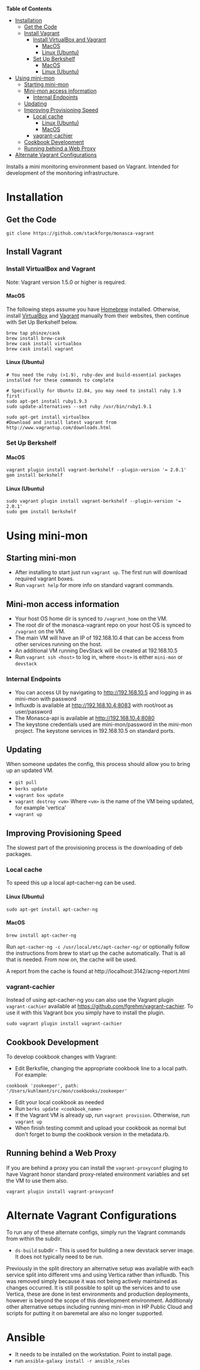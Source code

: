 <!-- START doctoc generated TOC please keep comment here to allow auto update -->
<!-- DON'T EDIT THIS SECTION, INSTEAD RE-RUN doctoc TO UPDATE -->
**Table of Contents**

- [Installation](#installation)
  - [Get the Code](#get-the-code)
  - [Install Vagrant](#install-vagrant)
    - [Install VirtualBox and Vagrant](#install-virtualbox-and-vagrant)
      - [MacOS](#macos)
      - [Linux (Ubuntu)](#linux-ubuntu)
    - [Set Up Berkshelf](#set-up-berkshelf)
      - [MacOS](#macos-1)
      - [Linux (Ubuntu)](#linux-ubuntu-1)
- [Using mini-mon](#using-mini-mon)
  - [Starting mini-mon](#starting-mini-mon)
  - [Mini-mon access information](#mini-mon-access-information)
    - [Internal Endpoints](#internal-endpoints)
  - [Updating](#updating)
  - [Improving Provisioning Speed](#improving-provisioning-speed)
    - [Local cache](#local-cache)
      - [Linux (Ubuntu)](#linux-ubuntu-2)
      - [MacOS](#macos-2)
    - [vagrant-cachier](#vagrant-cachier)
  - [Cookbook Development](#cookbook-development)
  - [Running behind a Web Proxy](#running-behind-a-web-proxy)
- [Alternate Vagrant Configurations](#alternate-vagrant-configurations)

<!-- END doctoc generated TOC please keep comment here to allow auto update -->

Installs a mini monitoring environment based on Vagrant. Intended for development of the monitoring infrastructure.

# Installation

## Get the Code

```
git clone https://github.com/stackforge/monasca-vagrant
```
## Install Vagrant

### Install VirtualBox and Vagrant
Note: Vagrant version 1.5.0 or higher is required.

#### MacOS
The following steps assume you have [Homebrew](http://brew.sh/) installed.  Otherwise, install [VirtualBox](http://www.virtualbox.org) and [Vagrant](http://www.vagrantup.com) manually from their websites, then continue with Set Up Berkshelf below.

```
brew tap phinze/cask
brew install brew-cask
brew cask install virtualbox 
brew cask install vagrant
```

#### Linux (Ubuntu)
```
# You need the ruby (>1.9), ruby-dev and build-essential packages installed for these commands to complete

# Specifically for Ubuntu 12.04, you may need to install ruby 1.9 first
sudo apt-get install ruby1.9.3
sudo update-alternatives --set ruby /usr/bin/ruby1.9.1

sudo apt-get install virtualbox
#Download and install latest vagrant from http://www.vagrantup.com/downloads.html
```

### Set Up Berkshelf
#### MacOS
```
vagrant plugin install vagrant-berkshelf --plugin-version '= 2.0.1'
gem install berkshelf
```
#### Linux (Ubuntu)
```
sudo vagrant plugin install vagrant-berkshelf --plugin-version '= 2.0.1'
sudo gem install berkshelf
```

# Using mini-mon
## Starting mini-mon
- After installing to start just run `vagrant up`. The first run will download required vagrant boxes.
- Run `vagrant help` for more info on standard vagrant commands.

## Mini-mon access information
- Your host OS home dir is synced to `/vagrant_home` on the VM.
- The root dir of the monasca-vagrant repo on your host OS is synced to `/vagrant` on the VM.
- The main VM will have an IP of 192.168.10.4 that can be access from other services running on the host.
- An additional VM running DevStack will be created at 192.168.10.5
- Run `vagrant ssh <host>` to log in, where `<host>` is either `mini-mon` or `devstack`

### Internal Endpoints
- You can access UI by navigating to http://192.168.10.5 and logging in as mini-mon with password
- Influxdb is available at http://192.168.10.4:8083 with root/root as user/password
- The Monasca-api is available at http://192.168.10.4:8080
- The keystone credentials used are mini-mon/password in the mini-mon project. The keystone services in 192.168.10.5 on standard ports.

## Updating
When someone updates the config, this process should allow you to bring up an updated VM.

- `git pull`
- `berks update`
- `vagrant box update`
- `vagrant destroy <vm>` Where `<vm>` is the name of the VM being updated, for example 'vertica'
- `vagrant up`

## Improving Provisioning Speed

The slowest part of the provisioning process is the downloading of deb packages.

### Local cache

To speed this up a local apt-cacher-ng can be used.

#### Linux (Ubuntu)
```
sudo apt-get install apt-cacher-ng
```
#### MacOS
```
brew install apt-cacher-ng
```
Run `apt-cacher-ng -c /usr/local/etc/apt-cacher-ng/` or optionally follow the instructions from brew to start up the cache automatically.
That is all that is needed.  From now on, the cache will be used.

A report from the cache is found at http://localhost:3142/acng-report.html

### vagrant-cachier

Instead of using apt-cacher-ng you can also use the Vagrant plugin
`vagrant-cachier` available at https://github.com/fgrehm/vagrant-cachier. To
use it with this Vagrant box you simply have to install the plugin.

```
sudo vagrant plugin install vagrant-cachier
```

## Cookbook Development

To develop cookbook changes with Vagrant:

- Edit Berksfile, changing the appropriate cookbook line to a local path.  For example:
```
cookbook 'zookeeper', path: '/Users/kuhlmant/src/mon/cookbooks/zookeeper'
```
- Edit your local cookbook as needed
- Run `berks update <cookbook_name>`
- If the Vagrant VM is already up, run `vagrant provision`.  Otherwise, run `vagrant up`
- When finish testing commit and upload your cookbook as normal but don't forget to bump the cookbook version in the metadata.rb.

## Running behind a Web Proxy
If you are behind a proxy you can install the `vagrant-proxyconf` pluging to have Vagrant honor standard proxy-related environment variables and set the
VM to use them also.
```
vagrant plugin install vagrant-proxyconf
```

# Alternate Vagrant Configurations
To run any of these alternate configs, simply run the Vagrant commands from within the subdir.

- `ds-build` subdir - This is used for building a new devstack server image.  It does not typically need to be run.

Previously in the split directory an alternative setup was available with each service split into different vms and using
Vertica rather than influxdb. This was removed simply because it was not being actively maintained as changes occurred. It is still possible
to split up the services and to use Vertica, these are done in test environments and production deployments, however is beyond
the scope of this development environment. Additionaly other alternative setups including running mini-mon in HP Public Cloud
and scripts for putting it on baremetal are also no longer supported.

# Ansible
- It needs to be installed on the workstation. Point to install page.
- run `ansible-galaxy install -r ansible_roles`
